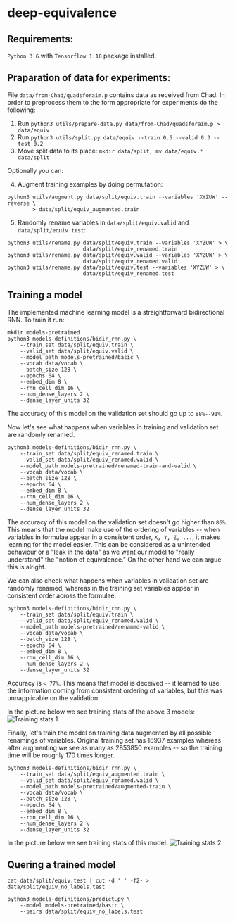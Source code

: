 # deep-equivalence

## Requirements:
`Python 3.6` with `Tensorflow 1.10` package installed.

## Praparation of data for experiments:

File `data/from-Chad/quadsforaim.p` contains data as received from Chad. In order
to preprocess them to the form appropriate for experiments do the following:
1. Run `python3 utils/prepare-data.py data/from-Chad/quadsforaim.p > data/equiv`
2. Run `python3 utils/split.py data/equiv --train 0.5 --valid 0.3 --test 0.2`
3. Move split data to its place: `mkdir data/split; mv data/equiv.* data/split`

Optionally you can:

4. Augment training examples by doing permutation:
```
python3 utils/augment.py data/split/equiv.train --variables 'XYZUW' --reverse \
		> data/split/equiv_augmented.train
```
5. Randomly rename variables in `data/split/equiv.valid` and
   `data/split/equiv.test`:
```
python3 utils/rename.py data/split/equiv.train --variables 'XYZUW' > \
						data/split/equiv_renamed.train
python3 utils/rename.py data/split/equiv.valid --variables 'XYZUW' > \
						data/split/equiv_renamed.valid
python3 utils/rename.py data/split/equiv.test --variables 'XYZUW' > \
						data/split/equiv_renamed.test
```

## Training a model

The implemented machine learning model is a straightforward bidirectional RNN.
To train it run:
```
mkdir models-pretrained
python3 models-definitions/bidir_rnn.py \
	--train_set data/split/equiv.train \
	--valid_set data/split/equiv.valid \
	--model_path models-pretrained/basic \
	--vocab data/vocab \
	--batch_size 128 \
	--epochs 64 \
	--embed_dim 8 \
	--rnn_cell_dim 16 \
	--num_dense_layers 2 \
	--dense_layer_units 32
```
The accuracy of this model on the validation set should go up to `88%--91%`.

Now let's see what happens when variables in training and validation set are
randomly renamed.
```
python3 models-definitions/bidir_rnn.py \
	--train_set data/split/equiv_renamed.train \
	--valid_set data/split/equiv_renamed.valid \
	--model_path models-pretrained/renamed-train-and-valid \
	--vocab data/vocab \
	--batch_size 128 \
	--epochs 64 \
	--embed_dim 8 \
	--rnn_cell_dim 16 \
	--num_dense_layers 2 \
	--dense_layer_units 32
```
The accuracy of this model on the validation set doesn't go higher than `86%`.
This means that the model make use of the ordering of variables -- when variables
in formulae appear in a consistent order, `X, Y, Z, ...`, it makes learning for
the model easier. This can be considered as a unintended behaviour or a "leak
in the data" as we want our model to "really understand" the "notion of
equivalence." On the other hand we can argue this is alright.

We can also check what happens when variables in validation set are randomly
renamed, whereas in the training set variables appear in consistent order across
the formulae.
```
python3 models-definitions/bidir_rnn.py \
	--train_set data/split/equiv.train \
	--valid_set data/split/equiv_renamed.valid \
	--model_path models-pretrained/renamed-valid \
	--vocab data/vocab \
	--batch_size 128 \
	--epochs 64 \
	--embed_dim 8 \
	--rnn_cell_dim 16 \
	--num_dense_layers 2 \
	--dense_layer_units 32
```
Accuracy is `< 77%`. This means that model is deceived -- it learned to use the
information coming from consistent ordering of variables, but this was
unnapplicable on the validation.

In the picture below we see training stats of the above 3 models:
![Training stats 1](tensordboard1.png?raw=true)

Finally, let's train the model on training data augmented by all possible
renamings of variables. Original training set has 16937 examples whereas after
augmenting we see as many as 2853850 examples -- so the training time will be
roughly 170 times longer.

```
python3 models-definitions/bidir_rnn.py \
	--train_set data/split/equiv_augmented.train \
	--valid_set data/split/equiv_renamed.valid \
	--model_path models-pretrained/augmented-train \
	--vocab data/vocab \
	--batch_size 128 \
	--epochs 64 \
	--embed_dim 8 \
	--rnn_cell_dim 16 \
	--num_dense_layers 2 \
	--dense_layer_units 32
```

In the picture below we see training stats of this model:
![Training stats 2](tensordboard2.png?raw=true)


## Quering a trained model

```
cat data/split/equiv.test | cut -d ' ' -f2- > data/split/equiv_no_labels.test
```

```
python3 models-definitions/predict.py \
	--model models-pretrained/basic \
	--pairs data/split/equiv_no_labels.test
```
